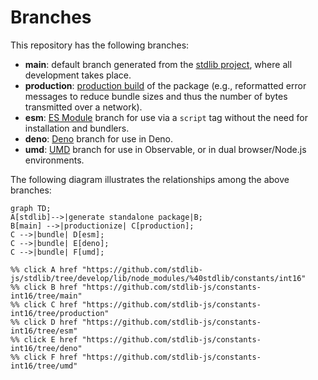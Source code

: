 <!--

@license Apache-2.0

Copyright (c) 2022 The Stdlib Authors.

Licensed under the Apache License, Version 2.0 (the "License");
you may not use this file except in compliance with the License.
You may obtain a copy of the License at

    http://www.apache.org/licenses/LICENSE-2.0

Unless required by applicable law or agreed to in writing, software
distributed under the License is distributed on an "AS IS" BASIS,
WITHOUT WARRANTIES OR CONDITIONS OF ANY KIND, either express or implied.
See the License for the specific language governing permissions and
limitations under the License.

-->

# Branches

This repository has the following branches:

-   **main**: default branch generated from the [stdlib project][stdlib-url], where all development takes place.
-   **production**: [production build][production-url] of the package (e.g., reformatted error messages to reduce bundle sizes and thus the number of bytes transmitted over a network).
-   **esm**: [ES Module][esm-url] branch for use via a `script` tag without the need for installation and bundlers.
-   **deno**: [Deno][deno-url] branch for use in Deno.
-   **umd**: [UMD][umd-url] branch for use in Observable, or in dual browser/Node.js environments.

The following diagram illustrates the relationships among the above branches:

```mermaid
graph TD;
A[stdlib]-->|generate standalone package|B;
B[main] -->|productionize| C[production];
C -->|bundle| D[esm];
C -->|bundle| E[deno];
C -->|bundle| F[umd];

%% click A href "https://github.com/stdlib-js/stdlib/tree/develop/lib/node_modules/%40stdlib/constants/int16"
%% click B href "https://github.com/stdlib-js/constants-int16/tree/main"
%% click C href "https://github.com/stdlib-js/constants-int16/tree/production"
%% click D href "https://github.com/stdlib-js/constants-int16/tree/esm"
%% click E href "https://github.com/stdlib-js/constants-int16/tree/deno"
%% click F href "https://github.com/stdlib-js/constants-int16/tree/umd"
```

[stdlib-url]: https://github.com/stdlib-js/stdlib/tree/develop/lib/node_modules/%40stdlib/constants/int16
[production-url]: https://github.com/stdlib-js/constants-int16/tree/production
[deno-url]: https://github.com/stdlib-js/constants-int16/tree/deno
[umd-url]: https://github.com/stdlib-js/constants-int16/tree/umd
[esm-url]: https://github.com/stdlib-js/constants-int16/tree/esm